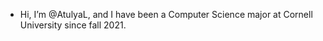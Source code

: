 - Hi, I’m @AtulyaL, and I have been a Computer Science major at Cornell University since fall 2021.
